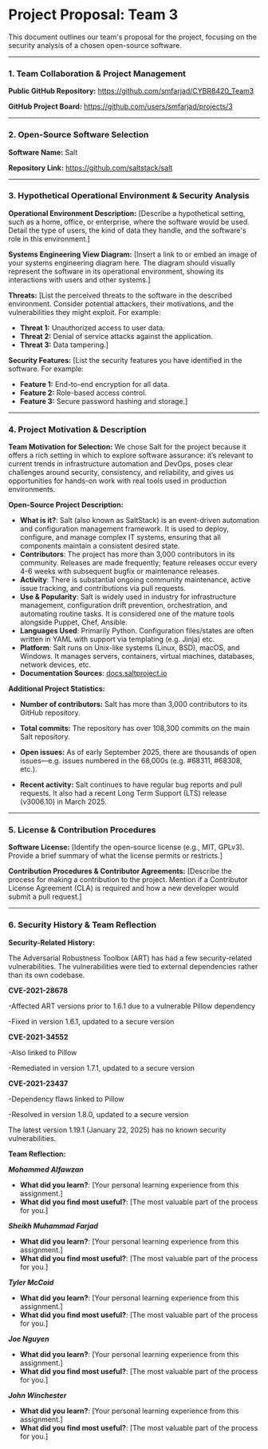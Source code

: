 # Project Proposal: Team 3

This document outlines our team's proposal for the project, focusing on the security analysis of a chosen open-source software.

---

### **1. Team Collaboration & Project Management**

**Public GitHub Repository:**
https://github.com/smfarjad/CYBR8420_Team3

**GitHub Project Board:**
https://github.com/users/smfarjad/projects/3

---

### **2. Open-Source Software Selection**

**Software Name:**
Salt

**Repository Link:**
https://github.com/saltstack/salt

---

### **3. Hypothetical Operational Environment & Security Analysis**

**Operational Environment Description:**
[Describe a hypothetical setting, such as a home, office, or enterprise, where the software would be used. Detail the type of users, the kind of data they handle, and the software's role in this environment.]

**Systems Engineering View Diagram:**
[Insert a link to or embed an image of your systems engineering diagram here. The diagram should visually represent the software in its operational environment, showing its interactions with users and other systems.]

**Threats:**
[List the perceived threats to the software in the described environment. Consider potential attackers, their motivations, and the vulnerabilities they might exploit. For example:
- **Threat 1:** Unauthorized access to user data.
- **Threat 2:** Denial of service attacks against the application.
- **Threat 3:** Data tampering.]

**Security Features:**
[List the security features you have identified in the software. For example:
- **Feature 1:** End-to-end encryption for all data.
- **Feature 2:** Role-based access control.
- **Feature 3:** Secure password hashing and storage.]

---

### **4. Project Motivation & Description**

**Team Motivation for Selection:**
We chose Salt for the project because it offers a rich setting in which to explore software assurance: it’s relevant to current trends in infrastructure automation and DevOps, poses clear challenges around security, consistency, and reliability, and gives us opportunities for hands-on work with real tools used in production environments.

**Open-Source Project Description:**
- **What is it?**: Salt (also known as SaltStack) is an event-driven automation and configuration management framework. It is used to deploy, configure, and manage complex IT systems, ensuring that all components maintain a consistent desired state.
- **Contributors**: The project has more than 3,000 contributors in its community. Releases are made frequently; feature releases occur every 4-6 weeks with subsequent bugfix or maintenance releases.
- **Activity**: There is substantial ongoing community maintenance, active issue tracking, and contributions via pull requests. 
- **Use & Popularity**:  Salt is widely used in industry for infrastructure management, configuration drift prevention, orchestration, and automating routine tasks. It is considered one of the mature tools alongside Puppet, Chef, Ansible. 
- **Languages Used**: Primarily Python. Configuration files/states are often written in YAML with support via templating (e.g. Jinja) etc. 
- **Platform**: Salt runs on Unix-like systems (Linux, BSD), macOS, and Windows. It manages servers, containers, virtual machines, databases, network devices, etc. 
- **Documentation Sources**: [docs.saltproject.io](https://docs.saltproject.io)

**Additional Project Statistics:**

- **Number of contributors:** Salt has more than 3,000 contributors to its GitHub repository.

- **Total commits:** The repository has over 108,300 commits on the main Salt repository. 

- **Open issues:** As of early September 2025, there are thousands of open issues—e.g. issues numbered in the 68,000s (e.g. #68311, #68308, etc.).

- **Recent activity:** Salt continues to have regular bug reports and pull requests. It also had a recent Long Term Support (LTS) release (v3006.10) in March 2025.

---

### **5. License & Contribution Procedures**

**Software License:**
[Identify the open-source license (e.g., MIT, GPLv3). Provide a brief summary of what the license permits or restricts.]

**Contribution Procedures & Contributor Agreements:**
[Describe the process for making a contribution to the project. Mention if a Contributor License Agreement (CLA) is required and how a new developer would submit a pull request.]

---

### **6. Security History & Team Reflection**

**Security-Related History:**

The Adversarial Robustness Toolbox (ART) has had a few security-related vulnerabilities. The vulnerabilities were tied to external dependencies rather than its own codebase.  

**CVE-2021-28678**  

-Affected ART versions prior to 1.6.1 due to a vulnerable Pillow dependency 

-Fixed in version 1.6.1, updated to a secure version  

**CVE-2021-34552**  

-Also linked to Pillow 

-Remediated in version 1.7.1, updated to a secure version 

**CVE-2021-23437** 

-Dependency flaws linked to Pillow

-Resolved in version 1.8.0, updated to a secure version 

The latest version 1.19.1 (January 22, 2025) has no known security vulnerabilities.  



**Team Reflection:**


***Mohammed Alfawzan***
- **What did you learn?**: [Your personal learning experience from this assignment.]
- **What did you find most useful?**: [The most valuable part of the process for you.]

***Sheikh Muhammad Farjad***
- **What did you learn?**: [Your personal learning experience from this assignment.]
- **What did you find most useful?**: [The most valuable part of the process for you.]

***Tyler McCoid***
- **What did you learn?**: [Your personal learning experience from this assignment.]
- **What did you find most useful?**: [The most valuable part of the process for you.]

***Joe Nguyen***
- **What did you learn?**: [Your personal learning experience from this assignment.]
- **What did you find most useful?**: [The most valuable part of the process for you.]

***John Winchester***
- **What did you learn?**: [Your personal learning experience from this assignment.]
- **What did you find most useful?**: [The most valuable part of the process for you.]
